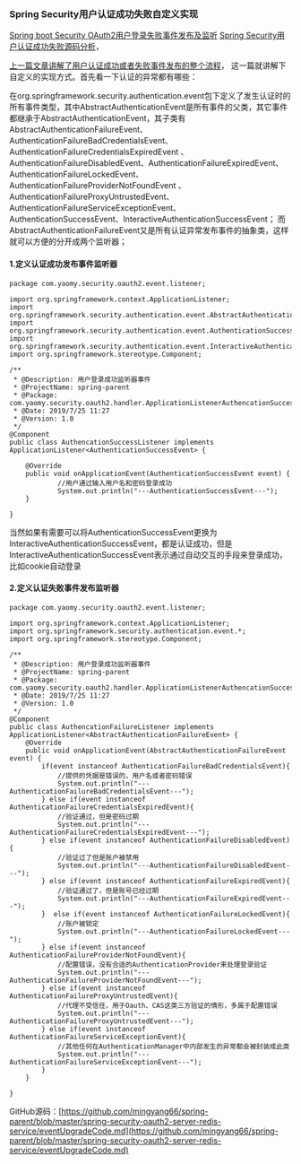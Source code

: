 ### Spring Security用户认证成功失败自定义实现
 [Spring boot Security OAuth2用户登录失败事件发布及监听](https://github.com/mingyang66/spring-parent/blob/master/spring-security-oauth2-server-redis-service/event.md)
 [Spring Security用户认证成功失败源码分析](https://github.com/mingyang66/spring-parent/blob/master/spring-security-oauth2-server-redis-service/eventUpgrade.md)，

 [上一篇文章讲解了用户认证成功或者失败事件发布的整个流程](https://github.com/mingyang66/spring-parent/blob/master/spring-security-oauth2-server-redis-service/eventUpgrade.md)，
 这一篇就讲解下自定义的实现方式。首先看一下认证的异常都有哪些：
 
 在org.springframework.security.authentication.event包下定义了发生认证时的所有事件类型，其中AbstractAuthenticationEvent是所有事件的父类，其它事件
 都继承于AbstractAuthenticationEvent，其子类有AbstractAuthenticationFailureEvent、AuthenticationFailureBadCredentialsEvent、AuthenticationFailureCredentialsExpiredEvent
 、AuthenticationFailureDisabledEvent、AuthenticationFailureExpiredEvent、AuthenticationFailureLockedEvent、AuthenticationFailureProviderNotFoundEvent
 、AuthenticationFailureProxyUntrustedEvent、AuthenticationFailureServiceExceptionEvent、AuthenticationSuccessEvent、InteractiveAuthenticationSuccessEvent；
 而AbstractAuthenticationFailureEvent又是所有认证异常发布事件的抽象类，这样就可以方便的分开成两个监听器；
 
 #### 1.定义认证成功发布事件监听器
 ```
 package com.yaomy.security.oauth2.event.listener;
 
 import org.springframework.context.ApplicationListener;
 import org.springframework.security.authentication.event.AbstractAuthenticationEvent;
 import org.springframework.security.authentication.event.AuthenticationSuccessEvent;
 import org.springframework.security.authentication.event.InteractiveAuthenticationSuccessEvent;
 import org.springframework.stereotype.Component;
 
 /**
  * @Description: 用户登录成功监听器事件
  * @ProjectName: spring-parent
  * @Package: com.yaomy.security.oauth2.handler.ApplicationListenerAuthencationSuccess
  * @Date: 2019/7/25 11:27
  * @Version: 1.0
  */
 @Component
 public class AuthencationSuccessListener implements ApplicationListener<AuthenticationSuccessEvent> {
 
     @Override
     public void onApplicationEvent(AuthenticationSuccessEvent event) {
             //用户通过输入用户名和密码登录成功
             System.out.println("---AuthenticationSuccessEvent---");
     }
 
 }
```
当然如果有需要可以将AuthenticationSuccessEvent更换为InteractiveAuthenticationSuccessEvent，都是认证成功，但是InteractiveAuthenticationSuccessEvent表示通过自动交互的手段来登录成功，比如cookie自动登录
#### 2.定义认证失败事件发布监听器
```
package com.yaomy.security.oauth2.event.listener;

import org.springframework.context.ApplicationListener;
import org.springframework.security.authentication.event.*;
import org.springframework.stereotype.Component;

/**
 * @Description: 用户登录成功监听器事件
 * @ProjectName: spring-parent
 * @Package: com.yaomy.security.oauth2.handler.ApplicationListenerAuthencationSuccess
 * @Date: 2019/7/25 11:27
 * @Version: 1.0
 */
@Component
public class AuthencationFailureListener implements ApplicationListener<AbstractAuthenticationFailureEvent> {
    @Override
    public void onApplicationEvent(AbstractAuthenticationFailureEvent event) {
        if(event instanceof AuthenticationFailureBadCredentialsEvent){
            //提供的凭据是错误的，用户名或者密码错误
            System.out.println("---AuthenticationFailureBadCredentialsEvent---");
        } else if(event instanceof AuthenticationFailureCredentialsExpiredEvent){
            //验证通过，但是密码过期
            System.out.println("---AuthenticationFailureCredentialsExpiredEvent---");
        } else if(event instanceof AuthenticationFailureDisabledEvent){
            //验证过了但是账户被禁用
            System.out.println("---AuthenticationFailureDisabledEvent---");
        } else if(event instanceof AuthenticationFailureExpiredEvent){
            //验证通过了，但是账号已经过期
            System.out.println("---AuthenticationFailureExpiredEvent---");
        }  else if(event instanceof AuthenticationFailureLockedEvent){
            //账户被锁定
            System.out.println("---AuthenticationFailureLockedEvent---");
        } else if(event instanceof AuthenticationFailureProviderNotFoundEvent){
            //配置错误，没有合适的AuthenticationProvider来处理登录验证
            System.out.println("---AuthenticationFailureProviderNotFoundEvent---");
        } else if(event instanceof AuthenticationFailureProxyUntrustedEvent){
            //代理不受信任，用于Oauth、CAS这类三方验证的情形，多属于配置错误
            System.out.println("---AuthenticationFailureProxyUntrustedEvent---");
        } else if(event instanceof AuthenticationFailureServiceExceptionEvent){
            //其他任何在AuthenticationManager中内部发生的异常都会被封装成此类
            System.out.println("---AuthenticationFailureServiceExceptionEvent---");
        }
    }

}
```
GitHub源码：[https://github.com/mingyang66/spring-parent/blob/master/spring-security-oauth2-server-redis-service/eventUpgradeCode.md](https://github.com/mingyang66/spring-parent/blob/master/spring-security-oauth2-server-redis-service/eventUpgradeCode.md)    
    